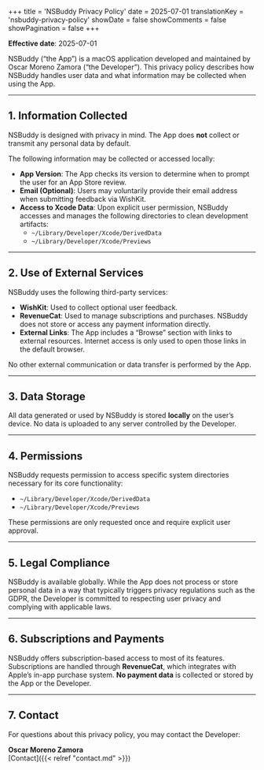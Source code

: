 +++
title = 'NSBuddy Privacy Policy'
date = 2025-07-01
translationKey = 'nsbuddy-privacy-policy'
showDate = false
showComments = false
showPagination = false
+++

**Effective date**: 2025-07-01

NSBuddy (“the App”) is a macOS application developed and maintained by Oscar Moreno Zamora (“the Developer”). This privacy policy describes how NSBuddy handles user data and what information may be collected when using the App.

---

## 1. Information Collected

NSBuddy is designed with privacy in mind. The App does **not** collect or transmit any personal data by default.

The following information may be collected or accessed locally:

- **App Version**: The App checks its version to determine when to prompt the user for an App Store review.
- **Email (Optional)**: Users may voluntarily provide their email address when submitting feedback via WishKit.
- **Access to Xcode Data**: Upon explicit user permission, NSBuddy accesses and manages the following directories to clean development artifacts:
  - `~/Library/Developer/Xcode/DerivedData`
  - `~/Library/Developer/Xcode/Previews`

---

## 2. Use of External Services

NSBuddy uses the following third-party services:

- **WishKit**: Used to collect optional user feedback.
- **RevenueCat**: Used to manage subscriptions and purchases. NSBuddy does not store or access any payment information directly.
- **External Links**: The App includes a “Browse” section with links to external resources. Internet access is only used to open those links in the default browser.

No other external communication or data transfer is performed by the App.

---

## 3. Data Storage

All data generated or used by NSBuddy is stored **locally** on the user’s device. No data is uploaded to any server controlled by the Developer.

---

## 4. Permissions

NSBuddy requests permission to access specific system directories necessary for its core functionality:

- `~/Library/Developer/Xcode/DerivedData`
- `~/Library/Developer/Xcode/Previews`

These permissions are only requested once and require explicit user approval.

---

## 5. Legal Compliance

NSBuddy is available globally. While the App does not process or store personal data in a way that typically triggers privacy regulations such as the GDPR, the Developer is committed to respecting user privacy and complying with applicable laws.

---

## 6. Subscriptions and Payments

NSBuddy offers subscription-based access to most of its features. Subscriptions are handled through **RevenueCat**, which integrates with Apple’s in-app purchase system. **No payment data** is collected or stored by the App or the Developer.

---

## 7. Contact

For questions about this privacy policy, you may contact the Developer:

**Oscar Moreno Zamora**  
[Contact]({{< relref "contact.md" >}})